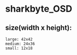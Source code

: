 # sharkbyte_OSD
## size(width x height): 
    large: 42x42  
    medium: 24x36  
    small: 12x18  
